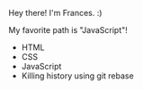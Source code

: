 Hey there! I'm Frances. :)

My favorite path is "JavaScript"!

* HTML
* CSS
* JavaScript
* Killing history using git rebase